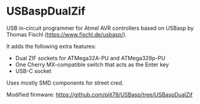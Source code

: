 # USBaspDualZif

USB in-circuit programmer for Atmel AVR controllers based on USBasp by Thomas Fischl (https://www.fischl.de/usbasp/).

It adds the following extra features:

  * Dual ZIF sockets for ATMega32A-PU and ATMega328p-PU
  * One Cherry MX-compatible switch that acts as the Enter key
  * USB-C socket

Uses mostly SMD components for street cred.

Modified firmware: https://github.com/piit79/USBasp/tree/USBaspDualZif
